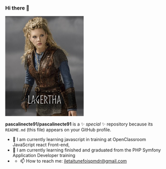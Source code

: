 ### Hi there 👋
![lagertha](https://github.com/pascalinecte91/pascalinecte91/blob/main/Img/lagertha.png)


**pascalinecte91/pascalinecte91** is a ✨ _special_ ✨ repository because its `README.md` (this file) appears on your GitHub profile.
- 🌱 I am currently learning javascript in training at OpenClassroom JavaScript react Front-end, 
- 🌱 I am currently learning finished and graduated from the PHP Symfony Application Developer training
- - 📫 How to reach me: iletaitunefoispmdr@gmail.com
<!--


Here are some ideas to get you started:

- 🔭 I’m currently working on ...

- 👯 I’m looking to collaborate on ...
- 🤔 I’m looking for help with ...
- 💬 Ask me about ...

- 😄 Pronouns: ...
- ⚡ Fun fact: ...
-->
